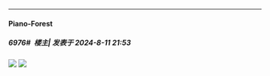 ﻿
*****

####  Piano-Forest  
##### 6976#         楼主| 发表于 2024-8-11 21:53

<img src="https://p.sda1.dev/18/67c9e051700f548cfdf58297baee5a16/20240811_215219.jpg" referrerpolicy="no-referrer">
<img src="https://p.sda1.dev/18/cffc58f12f25906df9d9581285288e4e/20240811_215223.jpg" referrerpolicy="no-referrer">

